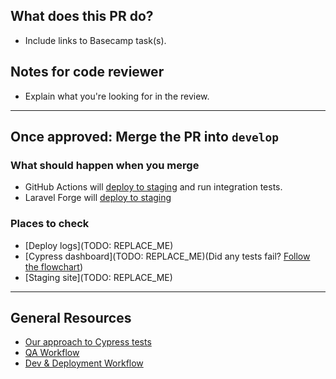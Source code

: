 <!-- ⚠️  Is this a deploy? [Use this link instead](TODO: ADD YOUR LINK) -->

## What does this PR do?
<!-- Also use the `;handoff` or `;codereview` snippet in a Basecamp comment. -->

- Include links to Basecamp task(s).


## Notes for code reviewer
<!-- If you don't need a code review, delete this section and merge your own PR. -->

- Explain what you're looking for in the review.

---

## Once approved: Merge the PR into `develop`

### What should happen when you merge
<!-- TODO: Delete the one that isn't relevant, then delete this comment -->
- GitHub Actions will [deploy to staging](https://www.notion.so/fostercommerce/Deploying-with-GitHub-Actions-9c2a05e1c4c64da693e05903376f9f0e) and run integration tests.
- Laravel Forge will [deploy to staging](https://www.notion.so/fostercommerce/Deploying-with-Laravel-Forge-b869c106d26a4c5e98f291eba830ebe9)

### Places to check
 <!-- @TODO: Add links, then delete this comment -->
- [Deploy logs](TODO: REPLACE_ME)
- [Cypress dashboard](TODO: REPLACE_ME)(Did any tests fail? [Follow the flowchart](https://miro.com/app/board/o9J_lSEaAM0=/))
- [Staging site](TODO: REPLACE_ME)

--- 

## General Resources
- [Our approach to Cypress tests](https://www.notion.so/fostercommerce/Our-approach-to-Cypress-tests-d1361cf2bc5240fbb7bc35749f0f559b)
- [QA Workflow](https://www.notion.so/fostercommerce/QA-Workflow-c2a1b045233c4e49bc2031d2c8f4a8f6)
- [Dev & Deployment Workflow](https://www.notion.so/fostercommerce/Development-and-Deployment-Workflow-Foster-Commerce-301c48dc6e5b43ec9073b708846f7ae5)
